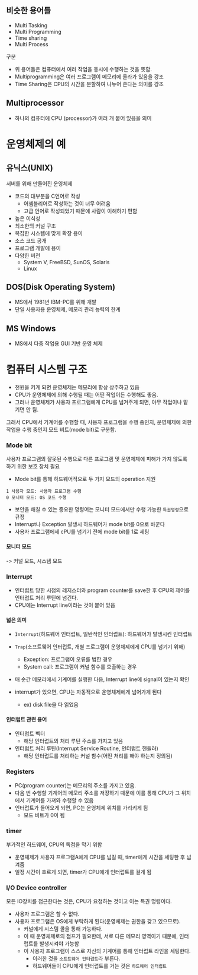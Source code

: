 ## 비슷한 용어들

- Multi Tasking
- Multi Programming
- Time sharing
- Multi Process

구분

- 위 용어들은 컴퓨터에서 여러 작업을 동시에 수행하는 것을 뜻함.
- Multiprogramming은 여러 프로그램이 메모리에 올라가 있음을 강조
- Time Sharing은 CPU의 시간을 분할하여 나누어 쓴다는 의미를 강조

## Multiprocessor

- 하나의 컴퓨터에 CPU (processor)가 여러 개 붙어 있음을 의미

# 운영체제의 예

## 유닉스(UNIX)

서버를 위해 만들어진 운영체제

- 코드의 대부분을 C언어로 작성
    - 어셈블리어로 작성하는 것이 너무 어려움
    - 고급 언어로 작성되었기 때문에 사람이 이해하기 편함
- 높은 이식성
- 최소한의 커널 구조
- 복잡한 시스템에 맞게 확장 용이
- 소스 코드 공개
- 프로그램 개발에 용이
- 다양한 버전
    - System V, FreeBSD, SunOS, Solaris
    - Linux

## DOS(Disk Operating System)

- MS에서 1981년 IBM-PC를 위해 개발
- 단일 사용자용 운영체제, 메모리 관리 능력의 한계

## MS Windows

- MS에서 다중 작업용 GUI 기반 운영 체제

# 컴퓨터 시스템 구조

- 전원을 키게 되면 운영체제는 메모리에 항상 상주하고 있음
- CPU가 운영체제에 의해 수행될 때는 어떤 작업이든 수행해도 좋음.
- 그러나 운영체제가 사용자 프로그램에게 CPU를 넘겨주게 되면, 아무 작업이나 맡기면 안 됨.

그래서 CPU에서 기계어를 수행할 때, 사용자 프로그램을 수행 중인지, 운영체제에 의한 작업을 수행 중인지 모드 비트(mode bit)로 구분함.

### Mode bit

사용자 프로그램의 잘못된 수행으로 다른 프로그램 및 운영체제에 피해가 가지 않도록 하기 위한 보호 장치 필요

- Mode bit를 통해 하드웨어적으로 두 가지 모드의 operation 지원

```
1 사용자 모드: 사용자 프로그램 수행
0 모니터 모드: OS 코드 수행
```

- 보안을 해칠 수 있는 중요한 명령어는 모니터 모드에서만 수행 가능한 `특권명령`으로 규정
- Interrupt나 Exception 발생시 하드웨어가 mode bit를 0으로 바꾼다
- 사용자 프로그램에세 cPU를 넘기기 전에 mode bit를 1로 세팅

#### 모니터 모드

-> 커널 모드, 시스템 모드

### Interrupt

- 인터럽트 당한 시점의 레지스터와 program counter를 save한 후 CPU의 제어를 인터럽트 처리 루틴에 넘긴다.
- CPU에는 Interrupt line이라는 것이 붙어 있음

#### 넓은 의미

- `Interrupt`(하드웨어 인터럽트, 일반적인 인터럽트): 하드웨어가 발생시킨 인터럽트
- `Trap`(소프트웨어 인터럽트, 개별 프로그램이 운영체제에게 CPU를 넘기기 위해)
    - Exception: 프로그램이 오류를 범한 경우
    - System call: 프로그램이 커널 함수를 호출하는 경우

- 매 순간 메모리에서 기계어를 실행한 다음, Interrupt line에 signal이 있는지 확인
- interrupt가 있으면, CPU는 자동적으로 운영체제에게 넘어가게 된다
    - ex) disk file을 다 읽었음

#### 인터럽트 관련 용어

- 인터럽트 벡터
    - 해당 인터럽트의 처리 루틴 주소를 가지고 있음
- 인터럽트 처리 루틴(Interrupt Service Routine, 인터럽트 핸들러)
    - 해당 인터럽트를 처리하는 커널 함수(어떤 처리를 해야 하는지 정의됨)

### Registers

- PC(program counter)는 메모리의 주소를 가지고 있음.
- 다음 번 수행할 기계어의 메모리 주소를 저장하기 때문에 이를 통해 CPU가 그 위치에서 기계어를 가져와 수행할 수 있음
- 인터럽트가 들어오게 되면, PC는 운영체제 위치를 가리키게 됨
    - 모드 비트가 0이 됨

### timer

부가적인 하드웨어, CPU의 독점을 막기 위함

- 운영체제가 사용자 프로그램A에게 CPU를 넘길 때, timer에게 시간을 세팅한 후 넘겨줌
- 일정 시간이 흐르게 되면, timer가 CPU에게 인터럽트를 걸게 됨

### I/O Device controller

모든 IO장치를 접근한다는 것은, CPU가 요청하는 것이고 이는 특권 명령이다.

- 사용자 프로그램은 할 수 없다.
- 사용자 프로그램은 OS에게 부탁하게 된다(운영체제는 권한을 갖고 있으므로).
    - 커널에게 시스템 콜을 통해 가능하다.
    - 이 때 운영체제로의 점프가 필요한데, 서로 다른 메모리 영역이기 때문에, 인터럽트를 발생시켜야 가능함
    - 이 사용자 프로그램이 스스로 자신의 기계어를 통해 인터럽트 라인을 세팅한다.
        - 이러한 것을 `소프트웨어 인터럽트`라 부른다.
        - 하드웨어들이 CPU에게 인터럽트를 거는 것은 `하드웨어 인터럽트`

